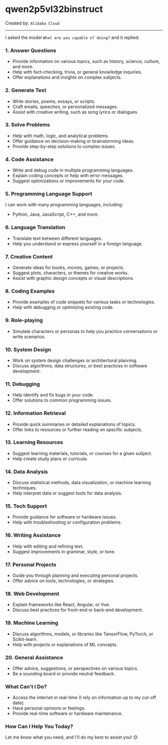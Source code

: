 # qwen2p5vl32binstruct

Created by: `Alibaba Cloud`

---
I asked the model `What are you capable of doing?` and it replied:

### **1. Answer Questions**
   - Provide information on various topics, such as history, science, culture, and more.
   - Help with fact-checking, trivia, or general knowledge inquiries.
   - Offer explanations and insights on complex subjects.

### **2. Generate Text**
   - Write stories, poems, essays, or scripts.
   - Craft emails, speeches, or personalized messages.
   - Assist with creative writing, such as song lyrics or dialogues.

### **3. Solve Problems**
   - Help with math, logic, and analytical problems.
   - Offer guidance on decision-making or brainstorming ideas.
   - Provide step-by-step solutions to complex issues.

### **4. Code Assistance**
   - Write and debug code in multiple programming languages.
   - Explain coding concepts or help with error messages.
   - Suggest optimizations or improvements for your code.

### **5. Programming Language Support**
   I can work with many programming languages, including:
   - Python, Java, JavaScript, C++, and more.

### **6. Language Translation**
   - Translate text between different languages.
   - Help you understand or express yourself in a foreign language.

### **7. Creative Content**
   - Generate ideas for books, movies, games, or projects.
   - Suggest plots, characters, or themes for creative works.
   - Assist with graphic design concepts or visual descriptions.

### **8. Coding Examples**
   - Provide examples of code snippets for various tasks or technologies.
   - Help with debugging or optimizing existing code.

### **9. Role-playing**
   - Simulate characters or personas to help you practice conversations or write scenarios.

### **10. System Design**
   - Work on system design challenges or architectural planning.
   - Discuss algorithms, data structures, or best practices in software development.

### **11. Debugging**
   - Help identify and fix bugs in your code.
   - Offer solutions to common programming issues.

### **12. Information Retrieval**
   - Provide quick summaries or detailed explanations of topics.
   - Offer links to resources or further reading on specific subjects.

### **13. Learning Resources**
   - Suggest learning materials, tutorials, or courses for a given subject.
   - Help create study plans or curricula.

### **14. Data Analysis**
   - Discuss statistical methods, data visualization, or machine learning techniques.
   - Help interpret data or suggest tools for data analysis.

### **15. Tech Support**
   - Provide guidance for software or hardware issues.
   - Help with troubleshooting or configuration problems.

### **16. Writing Assistance**
   - Help with editing and refining text.
   - Suggest improvements in grammar, style, or tone.

### **17. Personal Projects**
   - Guide you through planning and executing personal projects.
   - Offer advice on tools, technologies, or strategies.

### **18. Web Development**
   - Explain frameworks like React, Angular, or Vue.
   - Discuss best practices for front-end or back-end development.

### **19. Machine Learning**
   - Discuss algorithms, models, or libraries like TensorFlow, PyTorch, or Scikit-learn.
   - Help with projects or explanations of ML concepts.

### **20. General Assistance**
   - Offer advice, suggestions, or perspectives on various topics.
   - Be a sounding board or provide neutral feedback.

### **What Can't I Do?**
   - Access the internet in real-time (I rely on information up to my cut-off date).
   - Have personal opinions or feelings.
   - Provide real-time software or hardware maintenance.

### **How Can I Help You Today?**
Let me know what you need, and I'll do my best to assist you! 😊
